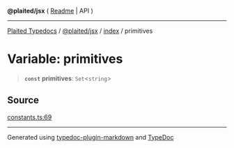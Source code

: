 **@plaited/jsx** ( [Readme](../../README.md) \| API )

***

[Plaited Typedocs](../../../../modules.md) / [@plaited/jsx](../../modules.md) / [index](../README.md) / primitives

# Variable: primitives

> **`const`** **primitives**: `Set`\<`string`\>

## Source

[constants.ts:69](https://github.com/plaited/plaited/blob/317e868/libs/jsx/src/constants.ts#L69)

***

Generated using [typedoc-plugin-markdown](https://www.npmjs.com/package/typedoc-plugin-markdown) and [TypeDoc](https://typedoc.org/)
